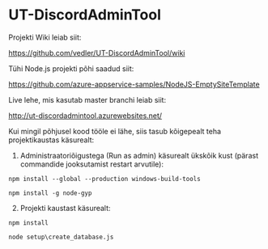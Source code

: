 # UT-DiscordAdminTool

Projekti Wiki leiab siit:

https://github.com/vedler/UT-DiscordAdminTool/wiki

Tühi Node.js projekti põhi saadud siit:

https://github.com/azure-appservice-samples/NodeJS-EmptySiteTemplate

Live lehe, mis kasutab master branchi leiab siit:

http://ut-discordadmintool.azurewebsites.net/

Kui mingil põhjusel kood tööle ei lähe, siis tasub kõigepealt teha projektikaustas käsurealt:


1) Administraatoriõigustega (Run as admin) käsurealt ükskõik kust (pärast commandide jooksutamist restart arvutile):

```npm install --global --production windows-build-tools```

```npm install -g node-gyp```

2) Projekti kaustast käsurealt:

```npm install```

```node setup\create_database.js```
